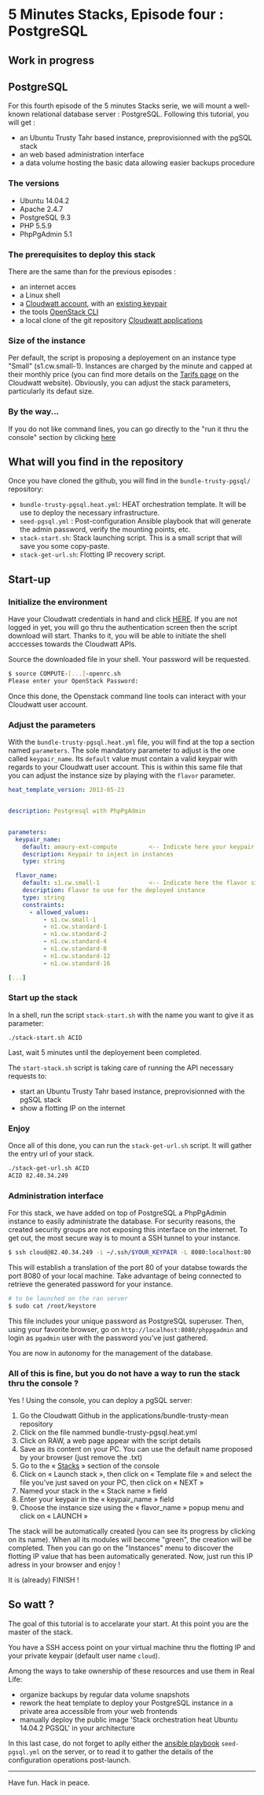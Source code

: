 # 5 Minutes Stacks, Episode four : PostgreSQL
## Work in progress

## PostgreSQL

For this fourth episode of the 5 minutes Stacks serie, we will mount a well-known relational database server : PostgreSQL. 
Following this tutorial, you will get :

* an Ubuntu Trusty Tahr based instance, preprovisionned with the pgSQL stack
* an web based administration interface
* a data volume hosting the basic data allowing easier backups procedure 

### The versions

* Ubuntu 14.04.2
* Apache 2.4.7
* PostgreSQL 9.3
* PHP 5.5.9
* PhpPgAdmin 5.1

### The prerequisites to deploy this stack

There are the same than for the previous episodes :

* an internet acces
* a Linux shell
* a [Cloudwatt account](https://www.cloudwatt.com/authentification), with an [existing keypair](https://console.cloudwatt.com/project/access_and_security/?tab=access_security_tabs__keypairs_tab)
* the tools [OpenStack CLI](http://docs.openstack.org/cli-reference/content/install_clients.html)
* a local clone of the git repository [Cloudwatt applications](https://github.com/cloudwatt/applications)

### Size of the instance

Per default, the script is proposing a deployement on an instance type "Small" (s1.cw.small-1). Instances are charged by the minute and capped at their monthly price (you can find more details on the [Tarifs page](https://www.cloudwatt.com/fr/produits/tarifs.html) on the Cloudwatt website). Obviously, you can adjust the stack parameters, particularly its defaut size.

### By the way...

If you do not like command lines, you can go directly to the "run it thru the console" section by clicking [here](#console) 

## What will you find in the repository

Once you have cloned the github, you will find in the `bundle-trusty-pgsql/` repository:

* `bundle-trusty-pgsql.heat.yml`: HEAT orchestration template. It will be use to deploy the necessary infrastructure.
* `seed-pgsql.yml` : Post-configuration Ansible playbook that will generate the admin password, verify the mounting points, etc.
* `stack-start.sh`: Stack launching script. This is a small script that will save you some copy-paste.
* `stack-get-url.sh`: Flotting IP recovery script.

## Start-up

### Initialize the environment

Have your Cloudwatt credentials in hand and click [HERE](https://console.cloudwatt.com/project/access_and_security/api_access/openrc/). 
If you are not logged in yet, you will go thru the authentication screen then the script download will start. Thanks to it, you will be able to initiate the shell acccesses towards the Cloudwatt APIs.

Source the downloaded file in your shell. Your password will be requested. 

~~~ bash
$ source COMPUTE-[...]-openrc.sh
Please enter your OpenStack Password:

~~~

Once this done, the Openstack command line tools can interact with your Cloudwatt user account.

### Adjust the parameters

With the `bundle-trusty-pgsql.heat.yml` file, you will find at the top a section named `parameters`. The sole mandatory parameter to adjust is the one called `keypair_name`. Its `default` value must contain a valid keypair with regards to your Cloudwatt user account. This is within this same file that you can adjust the instance size by playing with the `flavor` parameter.

~~~ yaml
heat_template_version: 2013-05-23


description: Postgresql with PhpPgAdmin


parameters:
  keypair_name:
    default: amaury-ext-compute         <-- Indicate here your keypair
    description: Keypair to inject in instances
    type: string

  flavor_name:
    default: s1.cw.small-1              <-- Indicate here the flavor size
    description: Flavor to use for the deployed instance
    type: string
    constraints:
      - allowed_values:
          - s1.cw.small-1
          - n1.cw.standard-1
          - n1.cw.standard-2
          - n1.cw.standard-4
          - n1.cw.standard-8
          - n1.cw.standard-12
          - n1.cw.standard-16

[...]
~~~

### Start up the stack

In a shell, run the script `stack-start.sh` with the name you want to give it as parameter:

~~~
./stack-start.sh ACID
~~~

Last, wait 5 minutes until the deployement been completed.

The  `start-stack.sh` script is taking care of running the API necessary requests to: 

* start an Ubuntu Trusty Tahr based instance, preprovisionned with the pgSQL stack
* show a flotting IP on the internet


### Enjoy

Once all of this done, you can run the `stack-get-url.sh` script. It will gather the entry url of your stack.

~~~ bash
./stack-get-url.sh ACID
ACID 82.40.34.249
~~~ 

### Administration interface

For this stack, we have added on top of PostgreSQL a PhpPgAdmin instance to easily administrate the database.
For security reasons, the created security groups are not exposing this interface on the internet. To get out, the most secure way is to mount a SSH tunnel to your instance.

~~~ bash
$ ssh cloud@82.40.34.249 -i ~/.ssh/$YOUR_KEYPAIR -L 8080:localhost:80
~~~

This will establish a translation of the port 80 of your databse towards the port 8080 of your local machine. Take advantage of being connected to retrieve the generated password for your instance.


~~~ bash
# to be launched on the ran server
$ sudo cat /root/keystore
~~~

This file includes your unique password as PostgreSQL superuser.
Then, using your favorite browser, go on `http://localhost:8080/phppgadmin` and login as `pgadmin` user with the password you've just gathered.

You are now in autonomy for the management of the database.


<a name="console" />

### All of this is fine, but you do not have a way to run the stack thru the console ?

Yes ! Using the console, you can deploy a pgSQL server:

1.	Go the Cloudwatt Github in the applications/bundle-trusty-mean repository
2.	Click on the file nammed bundle-trusty-pgsql.heat.yml
3.	Click on RAW, a web page appear with the script details
4.	Save as its content on your PC. You can use the default name proposed by your browser (just remove the .txt)
5.  Go to the « [Stacks](https://console.cloudwatt.com/project/stacks/) » section of the console
6.	Click on « Launch stack », then click on « Template file » and select the file you've just saved on your PC, then click on « NEXT »
7.	Named your stack in the « Stack name » field
8.	Enter your keypair in the « keypair_name » field
9.	Choose the instance size using the « flavor_name » popup menu and click on « LAUNCH »

The stack will be automatically created (you can see its progress by clicking on its name). When all its modules will become "green", the creation will be completed. Then you can go on the "Instances" menu to discover the flotting IP value that has been automatically generated. Now, just run this IP adress in your browser and enjoy !

It is (already) FINISH !


## So watt ?

The goal of this tutorial is to accelarate your start. At this point you are the master of the stack.

You have a SSH access point on your virtual machine thru the flotting IP and your private keypair (default user name `cloud`).

Among the ways to take ownership of these resources and use them in Real Life:

* organize backups by regular data volume snapshots
* rework the heat template to deploy your PostgreSQL instance in a private area accessible from your web frontends
* manually deploy the public image 'Stack orchestration heat Ubuntu 14.04.2 PGSQL' in your architecture

In this last case, do not forget to aplly either the [ansible playbook](http://docs.ansible.com/playbooks.html) `seed-pgsql.yml` on the server, or to read it to gather the details of the configuration operations post-launch.


-----
Have fun. Hack in peace.
